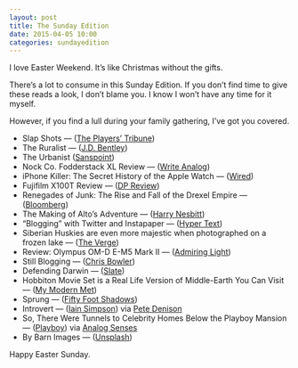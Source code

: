 ```yaml
---
layout: post
title: The Sunday Edition
date: 2015-04-05 10:00
categories: sundayedition
---
```


I love Easter Weekend. It’s like Christmas without the gifts.

There’s a lot to consume in this Sunday Edition. If you don’t find time to give these reads a look, I don’t blame you. I know I won’t have any time for it myself. 

However, if you find a lull during your family gathering, I’ve got you covered.

* Slap Shots — ([The Players’ Tribune](http://www.theplayerstribune.com/david-klutho-hockey-photos/))
* The Ruralist — ([J.D. Bentley](http://jdbentley.com/journal/ruralist))
* The Urbanist ([Sanspoint](http://www.sanspoint.com/archives/2015/03/29/the-urbanist/))
* Nock Co. Fodderstack XL Review — ([Write Analog](http://writeanalog.com/nock-co-fodderstack-xl-review/))
* iPhone Killer: The Secret History of the Apple Watch — ([Wired](http://www.wired.com/2015/04/the-apple-watch/))
* Fujifilm X100T Review — ([DP Review](http://www.dpreview.com/reviews/fujifilm-x100t))
* Renegades of Junk: The Rise and Fall of the Drexel Empire — ([Bloomberg](http://www.bloomberg.com/graphics/2015-drexel-burnham-oral-history/))
* The Making of Alto’s Adventure — ([Harry Nesbitt](http://www.harrynesbitt.com/blog/the-making-of-altos-adventure/))
* “Blogging” with Twitter and Instapaper — ([Hyper Text](http://hypertext.net/2015/04/blogging-with-twitter-instapaper/))
* Siberian Huskies are even more majestic when photographed on a frozen lake — ([The Verge](http://www.theverge.com/2015/3/30/8312193/dogs-walking-on-water-russian-photographer))
* Review: Olympus OM-D E-M5 Mark II — ([Admiring Light](http://admiringlight.com/blog/review-olympus-om-d-e-m5-mark-ii/))
* Still Blogging — ([Chris Bowler](http://chrisbowler.com/journal/blogging))
* Defending Darwin — ([Slate](http://www.slate.com/articles/health_and_science/science/2015/03/teaching_human_evolution_at_the_university_of_kentucky_there_are_some_students.html))
* Hobbiton Movie Set is a Real Life Version of Middle-Earth You Can Visit — ([My Modern Met](http://www.mymodernmet.com/profiles/blogs/hobbiton-tours-matamata-attraction))
* Sprung — ([Fifty Foot Shadows](http://fiftyfootshadows.net/2015/03/31/sprung/))
* Introvert — ([Iain Simpson](http://iain-simpson.org/)) via [Pete Denison](http://petedenison.net/2015/04/04/no-need-to-ask-ill-tell-you/)
* So, There Were Tunnels to Celebrity Homes Below the Playboy Mansion — ([Playboy](http://www.playboy.com/articles/tunnels-to-celebrity-homes-playboy-mansion)) via [Analog Senses](http://www.analogsenses.com/2015/03/31/the-secret-tunnels-below-the-playboy-mansion-that-led-to-the-homes-of-some-hollywood-celebrities/)
* By Barn Images — ([Unsplash](https://unsplash.com/photos/hBYzBU1xP6s))

Happy Easter Sunday.